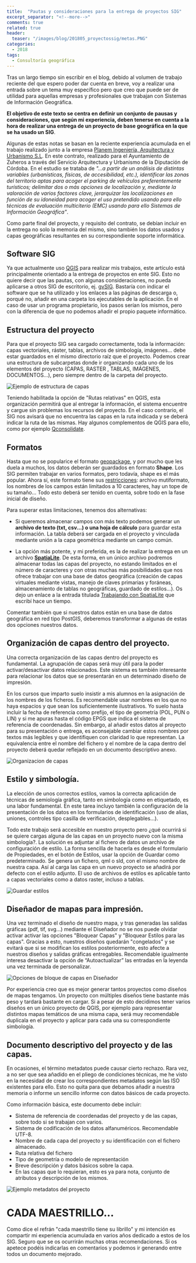 ```yaml
---
title:  "Pautas y consideraciones para la entrega de proyectos SIG"
excerpt_separator: "<!--more-->"
comments: true
related: true
header:
  teaser: "/images/blog/201805_proyectossig/metas.PNG"
categories: 
  - 2018
tags:
  - Consultoría geográfica
---
```



Tras un largo tiempo sin escribir en el blog, debido al volumen de trabajo reciente del que espero poder dar cuenta en breve, voy a realizar una entrada sobre un tema muy específico pero que creo que puede ser de utilidad para aquellas empresas y profesionales que trabajan con Sistemas de Información Geográfica. 

**El objetivo de este texto se centra en definir un conjunto de pausas y consideraciones, que según mi experiencia, deben tenerse en cuenta a la hora de realizar una entrega de un proyecto de base geográfica en la que se ha usado un SIG**.

Algunas de estas notas se basan en la reciente experiencia acumulada en el trabajo realizado junto a la empresa [Planem Ingeniería, Arquitectura y Urbanismo S.L](https://www.linkedin.com/company/planem-ingenier-a-arquitectura-y-urbanismo?originalSubdomain=es). En este contrato, realizado para el Ayuntamiento de Zuheros a través del Servicio Arquitectura y Urbanismo de la Diputación de Córdoba. En el estudio se trataba de *"…a partir de un análisis de distintas variables (urbanísticas, físicas, de accesibilidad, etc.), identificar las zonas del territorio aptas para acoger el parking de vehículos preferentemente turísticos; delimitar dos o más opciones de localización y, mediante la valoración de varios factores clave, jerarquizar las localizaciones en función de su idoneidad para acoger el uso pretendido usando para ello técnicas de evaluación multiciterio (EMC) usando para ello Sistemas de Información Geográfica"*.

Como parte final del proyecto, y requisito del contrato, se debían incluir en la entrega no solo la memoria del mismo, sino también los datos usados y capas geográficas resultantes en su correspondiente soporte informática.

## Software SIG

Ya que actualmente uso [QGIS](https://www.qgis.org/) para realizar mis trabajos, este artículo está principalmente orientado a la entrega de proyectos en ente SIG. Esto no quiere decir que las pautas, con algunas consideraciones, no pueda aplicarse a otros SIG de escritorio, ej. [gvSIG](http://www.gvsig.com/es). Bastaría con indicar el software que se ha utilizado y los enlaces a las páginas de descarga o, porqué no, añadir en una carpeta los ejecutables de la aplicación. En el caso de usar un programa propietario, los pasos serían los mismos, pero con la diferencia de que no podemos añadir el propio paquete informático.

## Estructura del proyecto

Para que el proyecto SIG sea cargado correctamente, toda la información: capas vectoriales, ráster, tablas, archivos de simbología, imágenes... debe estar guardados en el mismo directorio raíz que el proyecto. Podemos crear una estructura de subcarpetas donde ir organizando cada uno de los elementos del proyecto (CAPAS, RASTER , TABLAS, IMÁGENES, DOCUMENTOS...), pero siempre dentro de la carpeta del proyecto.

![Ejemplo de estructura de capas](/images/blog/201805_proyectossig/carpetas.PNG)

Teniendo habilitada la opción de "Rutas relativas" en QGIS, esta organización permitirá que al entregar la información, el sistema encuentre y cargue sin problemas los recursos del proyecto. En el caso contrario, el SIG nos avisará que no encuentra las capas en la ruta indicada y se deberá indicar la ruta de las mismas. Hay algunos complementos de QGIS para ello, como por ejemplo [Qconsolidate](http://plugins.qgis.org/plugins/qconsolidate/).

## Formatos

Hasta que no se popularice el formato [geopackage](https://www.geopackage.org/), y por mucho que les duela a muchos, los datos deberán ser guardados en formato **Shape**. Los SIG permiten trabajar en varios formatos, pero todavía, shape es el más popular. Ahora sí, este formato tiene sus [restricciones](http://switchfromshapefile.org/): archivo mutiformato, los nombres de los campos están limitados a 10 caracteres, hay un tope de su tamaño... Todo esto deberá ser tenido en cuenta, sobre todo en la fase inicial de diseño.

Para superar estas limitaciones, tenemos dos alternativas:

- Si queremos almacenar campos con más texto podemos generar un **archivo de texto (txt, csv...) o una hoja de cálculo** para guardar esta información. La tabla deberá ser cargada en el proyecto y vinculada mediante unión a la capa geométrica mediante un campo común.

- La opción más potente, y mi preferida, es la de realizar la entrega en un archivo [**SpatiaLite**](https://live.osgeo.org/es/overview/spatialite_overview.html). De esta forma, en un único archivo podremos almacenar todas las capas del proyecto, no estando limitados en el número de caracteres y con otras muchas más posibilidades que nos ofrece trabajar con una base de datos geográfica (creación de capas virtuales mediante vistas, manejo de claves primarias y foráneas, almacenamiento de tablas no geográficas, guardado de estilos...). Os dejo un enlace a la entrada titulada [Trabajando con SpatiaLite](http://www.sigdeletras.com/2014/trabajando-con-spatialite/)  que escribí hace un tiempo.

Comentar también que si nuestros datos están en una base de datos geográfica en red tipo PostGIS, deberemos transformar a algunas de estas dos opciones nuestros datos.

## Organización de capas dentro del proyecto.

Una correcta organización de las capas dentro del proyecto es fundamental. La agrupación de capas será muy útil para la poder activar/desactivar datos relacionados. Este sistema es también interesante para relacionar los datos que se presentarán en un determinado diseño de impresión. 

En los cursos que imparto suelo insistir a mis alumnos en la asignación de los nombres de los ficheros. Es recomendable usar nombres en los que no haya espacios y que sean los suficientemente ilustrativos. Yo suelo hasta incluir la fecha de referencia como prefijo, el tipo de geometría (POL, PUN o LIN) y si me apuras hasta el código EPGS que indica el sistema de referencia de coordenadas. Sin embargo, al añadir estos datos al proyecto para su presentación o entrega, es aconsejable cambiar estos nombres por textos más legibles y que identifiquen con claridad lo que representan. La equivalencia entre el nombre del fichero y el nombre de la capa dentro del proyecto deberá quedar reflejado en un documento descriptivo anexo. 

![Organizacion de capas](/images/blog/201805_proyectossig/capas.PNG)

## Estilo y simbología.

La elección de unos correctos estilos, vamos la correcta aplicación de técnicas de semiología gráfica, tanto en simbología como en etiquetado, es una labor fundamental. En este tarea incluyo también la configuración de la presentación de los datos en los formularios de identificación (uso de alias, uniones, controles tipo casilla de verificación, desplegables...). 

Todo este trabajo será accesible en nuestro proyecto pero ¿qué ocurrirá si se quiere cargas alguna de las capas en un proyecto nuevo con la misma simbología?. La solución es adjuntar al fichero de datos un archivo de configuración de estilo. La forma sencilla de hacerla es desde el formulario de Propiedades, en el botón de Estilos, usar la opción de Guardar como predeterminado. Se genera un fichero, qml o sld, con el mismo nombre de nuestra capa. Así al carga las capa en un nuevo proyecto se añadirá por defecto con el estilo adjunto. El uso de  archivos de estilos es aplicable tanto a capas vectoriales como a datos raster, incluso a tablas.

![Guardar estilos](/images/blog/201805_proyectossig/estilo.PNG)

## Diseñador de mapas para impresión.

Una vez terminado el diseño de nuestro mapa, y tras generadas las salidas gráficas (pdf, tif, svg...) mediante el Diseñador no se nos puede olvidar activar activar las opciones "Bloquear Capas" y "Bloquear Estilos para las capas". Gracias a esto, nuestros diseños quedarán "congelados" y se evitará que si se modifican los estilos posteriormente, esto afecte a nuestros diseños  y salidas gráficas entregables. Recomendable igualmente interesa desactivar la opción de “Autoactualizar” las entradas en la leyenda una vez terminada de personalizar.

![Opciones de bloque de capas en Diseñador](/images/blog/201805_proyectossig/bloqueocapas.PNG)

Por experiencia creo que es mejor generar tantos proyectos como diseños de mapas tengamos. Un proyecto con múltiples diseños tiene bastante más peso y tardará bastante en cargar. Si a pesar de esto decidimos tener varios diseños en un único proyecto de QGIS, por ejemplo para representar distintos mapas temáticos de una misma capa, será muy recomendable duplicala en el proyecto y aplicar para cada una su correspondiente simbología. 

## Documento descriptivo del proyecto y de las capas.

En ocasiones, el término metadatos puede causar cierto rechazo. Rara vez, a no ser que sea añadido en el pliego de condiciones técnicas, me he visto en la necesidad de crear los correspondientes metadatos según las ISO existentes para ello. Esto no quita para que debamos añadir a nuestra memoria o informe un sencillo informe con datos básicos de cada proyecto. 

Como información básica, este documento debe incluir:

- Sistema de referencia de coordenadas del proyecto y de las capas, sobre todo si se trabajan con varios.
- Sistema de codificación de los datos alfanuméricos. Recomendable UTF-8.
- Nombre de cada capa del proyecto y su identificación con el fichero almacenado.
- Ruta relativa del fichero
- Tipo de geometría o modelo de representación
- Breve descripción y datos básicos sobre la capa.
- En las capas que lo requieran, esto es ya para nota, conjunto de atributos y descripción de los mismos.

![Ejemplo metadatos del proyecto](/images/blog/201805_proyectossig/metas.PNG)

# CADA MAESTRILLO...

Como dice el refrán "cada maestrillo tiene su librillo" y mi intención es compartir mi experiencia acumulada en varios años dedicado a estos de los SIG. Seguro que se os ocurrirán muchas otras recomendaciones. Si os apetece podéis indicarlas en comentarios y podemos ir generando entre todos un documento mejorado.
